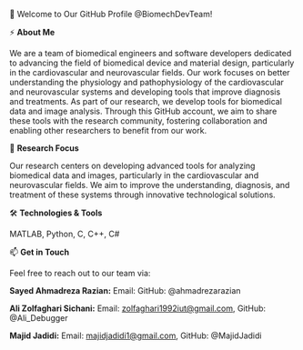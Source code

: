 👋 Welcome to Our GitHub Profile @BiomechDevTeam!

⚡ **About Me**

We are a team of biomedical engineers and software developers dedicated to advancing the field of biomedical device and material design, particularly in the cardiovascular and neurovascular fields. Our work focuses on better understanding the physiology and pathophysiology of the cardiovascular and neurovascular systems and developing tools that improve diagnosis and treatments. As part of our research, we develop tools for biomedical data and image analysis. Through this GitHub account, we aim to share these tools with the research community, fostering collaboration and enabling other researchers to benefit from our work.

🔬 **Research Focus**

Our research centers on developing advanced tools for analyzing biomedical data and images, particularly in the cardiovascular and neurovascular fields. We aim to improve the understanding, diagnosis, and treatment of these systems through innovative technological solutions.

🛠️ **Technologies & Tools**

MATLAB, Python, C, C++, C#

📫 **Get in Touch**

Feel free to reach out to our team via: 

**Sayed Ahmadreza Razian:** Email: GitHub: @ahmadrezarazian

**Ali Zolfaghari Sichani:** Email: zolfaghari1992iut@gmail.com, GitHub: @Ali_Debugger

**Majid Jadidi:** Email: majidjadidi1@gmail.com, GitHub: @MajidJadidi



